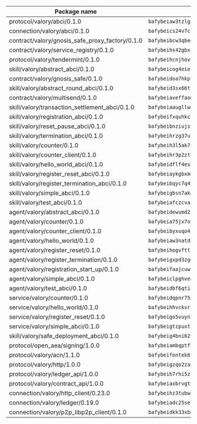 | Package name                                                  | Package hash                                                  |
| ------------------------------------------------------------- | ------------------------------------------------------------- |
| protocol/valory/abci/0.1.0                                    | `bafybeiaw3tzlg3rkvnn5fcufblktmfwngmxugn4yo7pyjp76zz6aqtqcay` |
| connection/valory/abci/0.1.0                                  | `bafybeics24v7csn2xwyrkdgthrzdbuqutssx3mn572z2tavyr33banqz6u` |
| contract/valory/gnosis_safe_proxy_factory/0.1.0               | `bafybeibcw3qbegmizo432nqi66hddcvt4ww3uq4jdkoqczyafofwichzgm` |
| contract/valory/service_registry/0.1.0                        | `bafybeihs42gbxnncxyh5wygbfgz3ulkjzojse4wznylzczt5neksba7tfq` |
| protocol/valory/tendermint/0.1.0                              | `bafybeihcnjhovvyyfbkuw5sjyfx2lfd4soeocfqzxz54g67333m6nk5gxq` |
| skill/valory/abstract_abci/0.1.0                              | `bafybeicog4eierjad4f542ubhe3ez7sxgrsna7t2e5pci2hncpq5vckw4e` |
| contract/valory/gnosis_safe/0.1.0                             | `bafybeidoa7hkpzpnjswns2jq6tlisbzinzpkdqtqd6gbpyxiytt3mnszpm` |
| skill/valory/abstract_round_abci/0.1.0                        | `bafybeid3sx66tzs6mmwu52tlaqdycfszzpetgybzu34gagfocg5bmivh7e` |
| contract/valory/multisend/0.1.0                               | `bafybeiaveffaomsnmsc5hx62o77u7ilma6eipox7m5lrwa56737ektva3i` |
| skill/valory/transaction_settlement_abci/0.1.0                | `bafybeiaaugllwdbh5pmnus2gbnsr72cvdysoobb7gf2ccmtctvxzdqcpii` |
| skill/valory/registration_abci/0.1.0                          | `bafybeifxquhkccygjawoqyj26b3k6rxizaa7geoef7oyet2baojjk4gy2q` |
| skill/valory/reset_pause_abci/0.1.0                           | `bafybeibnziujsv7toespbguradspw52rfrhhgdojcbznckqia2jwm2jvwm` |
| skill/valory/termination_abci/0.1.0                           | `bafybeihrzg37uzsusg5spleax27vur326rhbgzdwkubii3lssyy4mqiug4` |
| skill/valory/counter/0.1.0                                    | `bafybeih3l5ak7ubujkf45sqavil2vbtjtxe7eh5urqawer2nj3avir7qva` |
| skill/valory/counter_client/0.1.0                             | `bafybeihr3p2ztqpbgzuo4xi7gwq4hjcc3khibirritnxkajaugshlzxjke` |
| skill/valory/hello_world_abci/0.1.0                           | `bafybeidflf4eslja6trs4zvy5mqpnltdu2ohw3vclb3n6pb35gbwgcm7ke` |
| skill/valory/register_reset_abci/0.1.0                        | `bafybeiaykgbxmbdleduj3wycmjw2dug7alfsvyjo72wd3h4gnxf6o3fqoq` |
| skill/valory/register_termination_abci/0.1.0                  | `bafybeibqyc7q4xglkkuky7zujdxw3vfpnd3ad2hhtnhf6i7tb5und2muza` |
| skill/valory/simple_abci/0.1.0                                | `bafybeigbsn7ak4wezbigbuj34yjlntxrsblhndewxbagcits2bmvlmsu3y` |
| skill/valory/test_abci/0.1.0                                  | `bafybeiafczcvan5mwzfeyk62wkqhtgck4ix4dztliug4gaqupaiyd7alaq` |
| agent/valory/abstract_abci/0.1.0                              | `bafybeidewumd2jucnsvchnjnfdfe5eex4iig4pv3iqxwrczxdxkfouk3w4` |
| agent/valory/counter/0.1.0                                    | `bafybeia75jx7obyoxx3cs7on4lxmdq6l7uw6vuya2j3ugjvj377t2n7yey` |
| agent/valory/counter_client/0.1.0                             | `bafybeibyxuqo4itomksd6wvr3loblr2ba4jxa4x3wvtgr3rofpl5xueaaa` |
| agent/valory/hello_world/0.1.0                                | `bafybeiaw3natdhgdg5eoyel3h4foa3ljfb4nb4mq5bklxanxieuy7pt2o4` |
| agent/valory/register_reset/0.1.0                             | `bafybeihogvfttrnhkbhqw5wspdw77jj7zfl77n4hwq2bqegcqfvb4jkrrm` |
| agent/valory/register_termination/0.1.0                       | `bafybeigxpd3zgdwf62gpnvzg66hlxwx5uq5rqjgj73qznbmoxr3n7y56u4` |
| agent/valory/registration_start_up/0.1.0                      | `bafybeifaajcuwuz5uialysrtfypr5hrdzbm73as5feuvnq24hqi5linzym` |
| agent/valory/simple_abci/0.1.0                                | `bafybeiclpghve4sq5y5uwkkfzyafvzqro57viqrqlg46gzkw6knvlv5cgy` |
| agent/valory/test_abci/0.1.0                                  | `bafybeidbf6qtiue7vpqbmm53iqbxirmi6zmuwohh2wl53fngbu4eflqdda` |
| service/valory/counter/0.1.0                                  | `bafybeidqpnr7536niha4qniqbadmzov6plvoailxeb77td6bdbh5abqzia` |
| service/valory/hello_world/0.1.0                              | `bafybeihhvckvrstwbd4d75sg2qounep24z5vbxv46kabo7rpjix6sw3ylu` |
| service/valory/register_reset/0.1.0                           | `bafybeigo5vuynxiedc6hcmxzru2vkggctxw2f5c4rp4mpsbxpmwodr7qzq` |
| service/valory/simple_abci/0.1.0                              | `bafybeigtzpuxt2mud6eeft5i5e2vfjr5lwxhldurs3umflnbksamab5vye` |
| skill/valory/safe_deployment_abci/0.1.0                       | `bafybeig4bni62vg6bschvvtnpsg5p6p7owqispx64zomk4pqcugmqv4wpe` |
| protocol/open_aea/signing/1.0.0                               | `bafybeiambqptflge33eemdhis2whik67hjplfnqwieoa6wblzlaf7vuo44` |
| protocol/valory/acn/1.1.0                                     | `bafybeifontek6tvaecatoauiule3j3id6xoktpjubvuqi3h2jkzqg7zh7a` |
| protocol/valory/http/1.0.0                                    | `bafybeigzqo2zaakcjtzzsm6dh4x73v72xg6ctk6muyp5uq5ueb7y34fbxy` |
| protocol/valory/ledger_api/1.0.0                              | `bafybeih7rhi5zvfvwakx5ifgxsz2cfipeecsh7bm3gnudjxtvhrygpcftq` |
| protocol/valory/contract_api/1.0.0                            | `bafybeiaxbrvgtbdrh4lslskuxyp4awyr4whcx3nqq5yrr6vimzsxg5dy64` |
| connection/valory/http_client/0.23.0                          | `bafybeihz3tubwado7j3wlivndzzuj3c6fdsp4ra5r3nqixn3ufawzo3wii` |
| connection/valory/ledger/0.19.0                               | `bafybeiadc25se7dgnn4mufztwpzdono4xsfs45qknzdqyi3gckn6ccuv44` |
| connection/valory/p2p_libp2p_client/0.1.0                     | `bafybeidkk33xbga54szmitk6uwsi3ef56hbbdbuasltqtiyki34hgfpnxa` |
